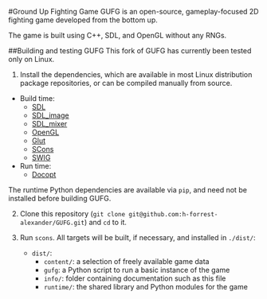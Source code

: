 #Ground Up Fighting Game 
GUFG is an open-source, gameplay-focused 2D fighting game developed from the bottom up.

The game is built using C++, SDL, and OpenGL without any RNGs.

##Building and testing GUFG
This fork of GUFG has currently been tested only on Linux.

1. Install the dependencies, which are available in most Linux distribution
    package repositories, or can be compiled manually from source.
  * Build time:
      * [SDL](http://www.libsdl.org/download-1.2.php)
      * [SDL\_image](http://www.libsdl.org/projects/SDL_image/)
      * [SDL\_mixer](http://www.libsdl.org/projects/SDL_mixer/)
      * [OpenGL](http://www.opengl.org/wiki/Getting_Started#Linux)
      * [Glut](http://freeglut.sourceforge.net/)
      * [SCons](http://www.scons.org/)
      * [SWIG](http://www.swig.org/)
  * Run time:
      * [Docopt](https://github.com/docopt/docopt)

  The runtime Python dependencies are available via `pip`, 
    and need not be installed before building GUFG.

2. Clone this repository
  (`git clone git@github.com:h-forrest-alexander/GUFG.git`) 
    and `cd` to it.

3. Run `scons`.
   All targets will be built, if necessary, and installed in `./dist/`:
    * `dist/`:
        * `content/`:  a selection of freely available game data
        * `gufg`:  a Python script to run a basic instance of the game
        * `info/`: folder containing documentation such as this file
        * `runtime/`: the shared library and Python modules for the game
